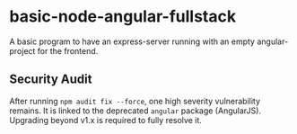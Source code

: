 # basic-node-angular-fullstack
A basic program to have an express-server running with an empty angular-project for the frontend.


## Security Audit
After running `npm audit fix --force`, one high severity vulnerability remains. It is linked to the deprecated `angular` package (AngularJS). Upgrading beyond v1.x is required to fully resolve it.
